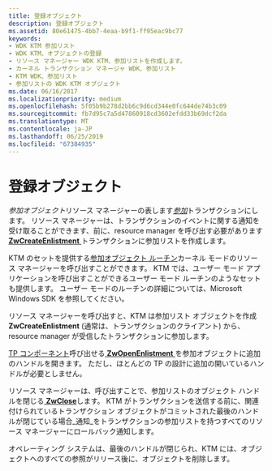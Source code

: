 ```yaml
---
title: 登録オブジェクト
description: 登録オブジェクト
ms.assetid: 80e61475-4bb7-4eaa-b9f1-ff95eac9bc77
keywords:
- WDK KTM 参加リスト
- WDK KTM、オブジェクトの登録
- リソース マネージャー WDK KTM、参加リストを作成します。
- カーネル トランザクション マネージャ WDK、参加リスト
- KTM WDK、参加リスト
- 参加リストの WDK KTM オブジェクト
ms.date: 06/16/2017
ms.localizationpriority: medium
ms.openlocfilehash: 5f05b9b278d2bb6c9d6cd344e0fc644de74b3c09
ms.sourcegitcommit: fb7d95c7a5d47860918cd3602efdd33b69dcf2da
ms.translationtype: MT
ms.contentlocale: ja-JP
ms.lasthandoff: 06/25/2019
ms.locfileid: "67384935"
---
```

# <a name="enlistment-objects"></a>登録オブジェクト


*参加オブジェクト*リソース マネージャーの表します[*参加*](transaction-processing-terms.md#ktm-term-enlistment)トランザクションにします。 リソース マネージャーは、トランザクションのイベントに関する通知を受け取ることができます、前に、resource manager を呼び出す必要があります[ **ZwCreateEnlistment** ](https://docs.microsoft.com/windows-hardware/drivers/ddi/content/wdm/nf-wdm-ntcreateenlistment)トランザクションに参加リストを作成します。

KTM のセットを提供する[参加オブジェクト ルーチン](https://docs.microsoft.com/windows-hardware/drivers/ddi/content/index)カーネル モードのリソース マネージャーを呼び出すことができます。 KTM では、ユーザー モード アプリケーションを呼び出すことができるユーザー モード ルーチンのようなセットも提供します。 ユーザー モードのルーチンの詳細については、Microsoft Windows SDK を参照してください。

リソース マネージャーを呼び出すと、KTM は参加リスト オブジェクトを作成**ZwCreateEnlistment** (通常は、トランザクションのクライアント) から、resource manager が受信したトランザクションに参加します。

[TP コンポーネント](understanding-tps-components.md)呼び出せる[ **ZwOpenEnlistment** ](https://docs.microsoft.com/windows-hardware/drivers/ddi/content/wdm/nf-wdm-ntopenenlistment)を参加オブジェクトに追加のハンドルを開きます。 ただし、ほとんどの TP の設計に追加の開いているハンドルが必要としません。

リソース マネージャーは、呼び出すことで、参加リストのオブジェクト ハンドルを閉じる[ **ZwClose**](https://docs.microsoft.com/windows-hardware/drivers/ddi/content/ntifs/nf-ntifs-ntclose)します。 KTM がトランザクションを送信する前に、関連付けられているトランザクション オブジェクトがコミットされた最後のハンドルが閉じている場合\_通知\_をトランザクションの参加リストを持つすべてのリソース マネージャーにロールバック通知します。

オペレーティング システムは、最後のハンドルが閉じられ、KTM には、オブジェクトへのすべての参照がリリース後に、オブジェクトを削除します。

 

 




